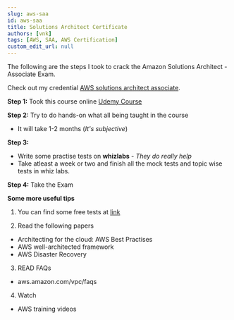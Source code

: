 ```yaml
---
slug: aws-saa
id: aws-saa
title: Solutions Architect Certificate
authors: [vnk]
tags: [AWS, SAA, AWS Certification]
custom_edit_url: null
---
```


  The following are the steps I took to crack the Amazon Solutions Architect - Associate Exam.

  Check out my credential [AWS solutions architect associate](https://vnkcertifications.s3.ap-south-1.amazonaws.com/AWS+Certified+Solutions+Architect+-+Associate+certificate.pdf).

**Step 1:** Took this course online [Udemy Course](https://www.udemy.com/share/102CPBAEMaeV1STHkF/)

**Step 2:** Try to do hands-on what all being taught in the course  
- It will take 1-2 months (*It's subjective*)

**Step 3:**  
- Write some practise tests on **whizlabs** - *They do really help*
- Take atleast a week or two and finish all the mock tests and topic wise tests in whiz labs.

**Step 4:** Take the Exam

**Some more useful tips**  
1) You can find some free tests at [link](https://www.knowledgehut.com/practice-tests/aws-solutions-architect-associate)

2) Read the following papers  
- Architecting for the cloud: AWS Best Practises  
- AWS well-architected framework  
- AWS Disaster Recovery  

3) READ FAQs  
- aws.amazon.com/vpc/faqs

4) Watch 
- AWS training videos